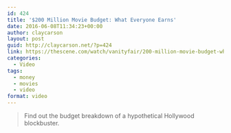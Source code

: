 ```yaml
---
id: 424
title: '$200 Million Movie Budget: What Everyone Earns'
date: 2016-06-08T11:34:23+00:00
author: claycarson
layout: post
guid: http://claycarson.net/?p=424
link: https://thescene.com/watch/vanityfair/200-million-movie-budget-what-everyone-earns
categories: 
  - Video
tags:
  - money
  - movies
  - video
format: video
---
```

<div style="margin:10px 0; text-align:center;">
</div>

> Find out the budget breakdown of a hypothetical Hollywood blockbuster.